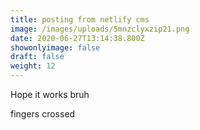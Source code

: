 ```yaml
---
title: posting from netlify cms
image: /images/uploads/5mnzclyxzip21.png
date: 2020-06-27T13:14:38.800Z
showonlyimage: false
draft: false
weight: 12
---
```

Hope it works bruh

<!--more-->

fingers crossed

